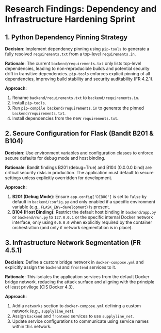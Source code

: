 # Research Findings: Dependency and Infrastructure Hardening Sprint

## 1. Python Dependency Pinning Strategy

**Decision**: Implement dependency pinning using `pip-tools` to generate a fully resolved `requirements.txt` from a top-level `requirements.in`.

**Rationale**:
The current `backend/requirements.txt` only lists top-level dependencies, leading to non-reproducible builds and potential security drift in transitive dependencies. `pip-tools` enforces explicit pinning of all dependencies, improving build stability and security auditability (FR 4.2.1).

**Approach**:
1. Rename `backend/requirements.txt` to `backend/requirements.in`.
2. Install `pip-tools`.
3. Run `pip-compile backend/requirements.in` to generate the pinned `backend/requirements.txt`.
4. Install dependencies from the new `requirements.txt`.

## 2. Secure Configuration for Flask (Bandit B201 & B104)

**Decision**: Use environment variables and configuration classes to enforce secure defaults for debug mode and host binding.

**Rationale**:
Bandit findings B201 (debug=True) and B104 (0.0.0.0 bind) are critical security risks in production. The application must default to secure settings unless explicitly overridden for development.

**Approach**:
1. **B201 (Debug Mode)**: Ensure `app.config['DEBUG']` is set to `False` by default in `backend/config.py` and only enabled if a specific environment variable (e.g., `FLASK_ENV=development`) is present.
2. **B104 (Host Binding)**: Restrict the default host binding in `backend/app.py` or `backend/run.py` to `127.0.0.1` or the specific internal Docker network interface, only using `0.0.0.0` when explicitly required by the container orchestration (and only if network segmentation is in place).

## 3. Infrastructure Network Segmentation (FR 4.5.1)

**Decision**: Define a custom bridge network in `docker-compose.yml` and explicitly assign the `backend` and `frontend` services to it.

**Rationale**:
This isolates the application services from the default Docker bridge network, reducing the attack surface and aligning with the principle of least privilege (CIS Docker 4.3).

**Approach**:
1. Add a `networks` section to `docker-compose.yml` defining a custom network (e.g., `supplyline_net`).
2. Assign `backend` and `frontend` services to use `supplyline_net`.
3. Update service configurations to communicate using service names within this network.